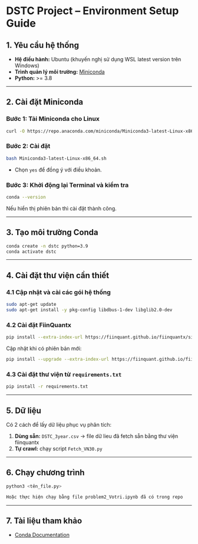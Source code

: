 # DSTC Project – Environment Setup Guide

## 1. Yêu cầu hệ thống
- **Hệ điều hành:** Ubuntu (khuyến nghị sử dụng WSL latest version trên Windows)  
- **Trình quản lý môi trường:** [Miniconda](https://docs.conda.io/projects/conda/en/stable/user-guide/install/linux.html#install-linux-silent)  
- **Python:** >= 3.8  

---

## 2. Cài đặt Miniconda
### Bước 1: Tải Miniconda cho Linux
```bash
curl -O https://repo.anaconda.com/miniconda/Miniconda3-latest-Linux-x86_64.sh
```

### Bước 2: Cài đặt
```bash
bash Miniconda3-latest-Linux-x86_64.sh
```
- Chọn `yes` để đồng ý với điều khoản.  

### Bước 3: Khởi động lại Terminal và kiểm tra
```bash
conda --version
```
Nếu hiển thị phiên bản thì cài đặt thành công.

---

## 3. Tạo môi trường Conda
```bash
conda create -n dstc python=3.9
conda activate dstc
```

---

## 4. Cài đặt thư viện cần thiết
### 4.1 Cập nhật và cài các gói hệ thống
```bash
sudo apt-get update
sudo apt-get install -y pkg-config libdbus-1-dev libglib2.0-dev
```

### 4.2 Cài đặt **FiinQuantx**
```bash
pip install --extra-index-url https://fiinquant.github.io/fiinquantx/simple fiinquantx
```

Cập nhật khi có phiên bản mới:
```bash
pip install --upgrade --extra-index-url https://fiinquant.github.io/fiinquantx/simple fiinquantx
```

### 4.3 Cài đặt thư viện từ `requirements.txt`
```bash
pip install -r requirements.txt
```

---

## 5. Dữ liệu
Có 2 cách để lấy dữ liệu phục vụ phân tích:
1. **Dùng sẵn:** `DSTC_3year.csv`  -> file dữ lieu đã fetch sẵn bằng thư viện fiinquantx
2. **Tự crawl:** chạy script `Fetch_VN30.py`

---

## 6. Chạy chương trình
```bash
python3 <tên_file.py>

Hoặc thực hiện chạy bằng file problem2_Votri.ipynb đã có trong repo
```

---

## 7. Tài liệu tham khảo
- [Conda Documentation](https://docs.conda.io/projects/conda/en/stable/user-guide/install/linux.html#install-linux-silent)  
